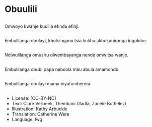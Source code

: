 # Obuulili

##
Omwoyo kwanje kuulila
efindu efinji.

##
Embulilanga obulayi,
khutsingano tsia kukhu
akhukaniranga
ingolobe.

##
Ndiwulilanga omusiru
olwembayanga nende
omwitsa wanje.

##
Embulilanga obubi papa
naboola mbu abula
amamondo.

##
Embulilanga obulayi
mama niyafumberera.

##
* License: [CC-BY-NC]
* Text: Clare Verbeek, Thembani Dladla, Zanele Buthelezi
* Illustration: Kathy Arbuckle
* Translation: Catherine Were
* Language: lwg
